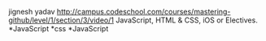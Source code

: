 
jignesh yadav
http://campus.codeschool.com/courses/mastering-github/level/1/section/3/video/1
JavaScript, HTML & CSS, iOS or Electives.
*JavaScript
*css
*JavaScript
